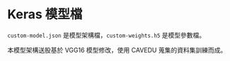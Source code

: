 # Keras 模型檔

`custom-model.json` 是模型架構檔，`custom-weights.h5` 是模型參數檔。

本模型架構送股基於 VGG16 模型修改，使用 CAVEDU 蒐集的資料集訓練而成。
